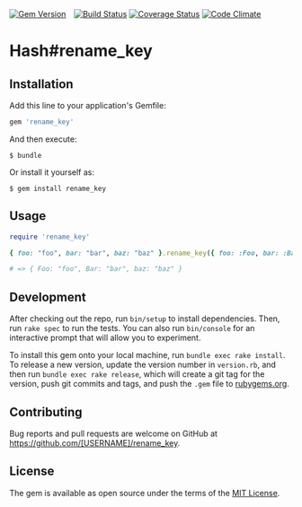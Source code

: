 [![Gem Version](https://badge.fury.io/rb/rename_key.svg)](https://badge.fury.io/rb/rename_key)　[![Build Status](https://travis-ci.org/tkhrsn/rename_key.svg?branch=master)](https://travis-ci.org/tkhrsn/rename_key) [![Coverage Status](https://coveralls.io/repos/github/tkhrsn/rename_key/badge.svg?branch=master)](https://coveralls.io/github/tkhrsn/rename_key?branch=master) [![Code Climate](https://codeclimate.com/github/tkhrsn/rename_key/badges/gpa.svg)](https://codeclimate.com/github/tkhrsn/rename_key)

# Hash#rename_key

## Installation

Add this line to your application's Gemfile:

```ruby
gem 'rename_key'
```

And then execute:

    $ bundle

Or install it yourself as:

    $ gem install rename_key

## Usage

```ruby
require 'rename_key'

{ foo: "foo", bar: "bar", baz: "baz" }.rename_key({ foo: :Foo, bar: :Bar })

# => { Foo: "foo", Bar: "bar", baz: "baz" }
```

## Development

After checking out the repo, run `bin/setup` to install dependencies. Then, run `rake spec` to run the tests. You can also run `bin/console` for an interactive prompt that will allow you to experiment.

To install this gem onto your local machine, run `bundle exec rake install`. To release a new version, update the version number in `version.rb`, and then run `bundle exec rake release`, which will create a git tag for the version, push git commits and tags, and push the `.gem` file to [rubygems.org](https://rubygems.org).

## Contributing

Bug reports and pull requests are welcome on GitHub at https://github.com/[USERNAME]/rename_key.


## License

The gem is available as open source under the terms of the [MIT License](http://opensource.org/licenses/MIT).
